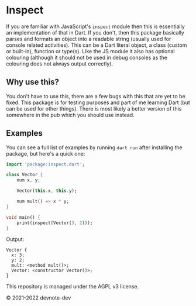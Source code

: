 # Inspect
If you are familiar with JavaScript's `inspect` module then this is essentially an implementation of that in Dart. If you don't, then this package basically parses and formats an object into a readable string (usually used for console related activities). This can be a Dart literal object, a class (custom or built-in), function or type(s). Like the JS module it also has optional colouring (although it should not be used in debug consoles as the colouring does not always output correctly).

## Why use this?
You don't have to use this, there are a few bugs with this that are yet to be fixed. This package is for testing purposes and part of me learning Dart (but can be used for other things). There is most likely a better version of this somewhere in the pub which you should use instead.

## Examples
You can see a full list of examples by running `dart run` after installing the package, but here's a quick one:

```dart
import 'package:inspect.dart';

class Vector {
    num x, y;

    Vector(this.x, this.y);

    num mult() => x * y;
}

void main() {
    print(inspect(Vector(3, 2)));
}
```

Output:
```shell
Vector {
  x: 3;
  y: 2;
  mult: <method mult()>;
  Vector: <constructor Vector()>;
}
```

This repository is managed under the AGPL v3 license.

© 2021-2022 devnote-dev
